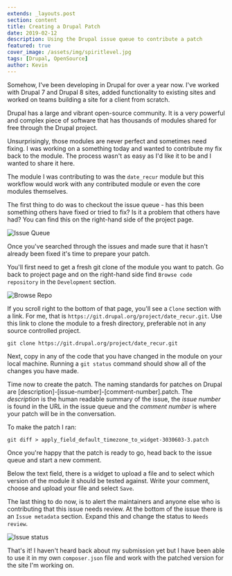 ```yaml
---
extends: _layouts.post
section: content
title: Creating a Drupal Patch
date: 2019-02-12
description: Using the Drupal issue queue to contribute a patch
featured: true
cover_image: /assets/img/spiritlevel.jpg
tags: [Drupal, OpenSource]
author: Kevin
---
```


Somehow, I've been developing in Drupal for over a year now. I've worked with Drupal 7 and Drupal 8 sites, added functionality to existing sites and worked on teams building a site for a client from scratch.

Drupal has a large and vibrant open-source community. It is a very powerful and complex piece of software that has thousands of modules shared for free through the Drupal project.

Unsurprisingly, those modules are never perfect and sometimes need fixing. I was working on a something today and wanted to contribute my fix back to the module. The process wasn't as easy as I'd like it to be and I wanted to share it here.

The module I was contributing to was the `date_recur` module but this workflow would work with any contributed module or even the core modules themselves.

The first thing to do was to checkout the issue queue - has this been something others have fixed or tried to fix? Is it a problem that others have had? You can find this on the right-hand side of the project page.

![Issue Queue](/assets/img/issue-queue.png)

Once you've searched through the issues and made sure that it hasn't already been fixed it's time to prepare your patch.

You'll first need to get a fresh git clone of the module you want to patch. Go back to project page and on the right-hand side find `Browse code repository` in the `Development` section.

![Browse Repo](/assets/img/browse-repo.png)

If you scroll right to the bottom of that page, you'll see a `Clone` section with a link. For me, that is `https://git.drupal.org/project/date_recur.git`. Use this link to clone the module to a fresh directory, preferable not in any source controlled project.

```
git clone https://git.drupal.org/project/date_recur.git
```

Next, copy in any of the code that you have changed in the module on your local machine. Running a `git status` command should show all of the changes you have made.

Time now to create the patch. The naming standards for patches on Drupal are [description]-[issue-number]-[comment-number].patch. The _description_ is the human readable summary of the issue, the _issue number_ is found in the URL in the issue queue and the _comment number_ is where your patch will be in the conversation.

To make the patch I ran:

```
git diff > apply_field_default_timezone_to_widget-3030603-3.patch
```

Once you're happy that the patch is ready to go, head back to the issue queue and start a new comment.

Below the text field, there is a widget to upload a file and to select which version of the module it should be tested against. Write your comment, choose and upload your file and select `Save`.

The last thing to do now, is to alert the maintainers and anyone else who is contributing that this issue needs review. At the bottom of the issue there is an `Issue metadata` section. Expand this and change the status to `Needs review`.

![Issue status](/assets/img/issue-status.png)

That's it! I haven't heard back about my submission yet but I have been able to use it in my own `composer.json` file and work with the patched version for the site I'm working on.
